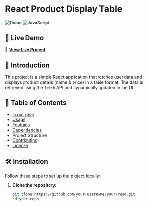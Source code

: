 # React Product Display Table  

![React](https://img.shields.io/badge/React-18.2.0-blue.svg) ![JavaScript](https://img.shields.io/badge/JavaScript-ES6-yellow.svg)  

## 🚀 Live Demo  
🔗 **[View Live Project](https://admirable-sawine-f43e99.netlify.app/)**  

## 📌 Introduction  
This project is a simple React application that fetches user data and displays product details (name & price) in a table format. The data is retrieved using the `fetch` API and dynamically updated in the UI.  

## 📖 Table of Contents  
- [Installation](#installation)  
- [Usage](#usage)  
- [Features](#features)  
- [Dependencies](#dependencies)  
- [Project Structure](#project-structure)  
- [Contributing](#contributing)  
- [License](#license)  

## 🛠️ Installation  
Follow these steps to set up the project locally:  

1. **Clone the repository:**  
   ```sh
   git clone https://github.com/your-username/your-repo.git
   cd your-repo
